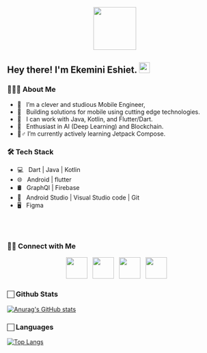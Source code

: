 <div id="header" align="center">
  <img src="https://media.giphy.com/media/M9gbBd9nbDrOTu1Mqx/giphy.gif" width="100"/>
</div>



<h2> Hey there! I'm Ekemini Eshiet. <img src="https://github.com/souvikguria98/souvikguria98/blob/master/Hi.gif" width="25"></h2>

<h3> 👨🏻‍💻 About Me </h3>

- 🔭 &nbsp; I’m a clever and studious Mobile Engineer,
- 🤔 &nbsp; Building solutions for mobile using cutting edge technologies.
- 💼 &nbsp; I can work with Java, Kotlin, and Flutter/Dart.
- 🌱 &nbsp; Enthusiast in AI (Deep Learning) and Blockchain.
- 👯♂ I’m currently actively learning Jetpack Compose.

<h3>🛠 Tech Stack</h3>

- 💻 &nbsp; Dart | Java | Kotlin
- 🌐 &nbsp; Android | flutter
- 🛢 &nbsp; GraphQl | Firebase
- 🔧 &nbsp; Android Studio | Visual Studio code | Git
- 🖥 &nbsp; Figma

<br>

<!-- <img align="center" src="https://github-readme-stats.vercel.app/api?username=Uticodes&include_all_commits=true&count_private=true&show_icons=true&line_height=20&title_color=7A7ADB&icon_color=2234AE&text_color=D3D3D3&bg_color=0,000000,130F40" alt="Uticodes's Github Stats">
 -->
</br>

<!-- [![Top Langs](https://github-readme-stats.vercel.app/api/top-langs/?username=Ekeminie&layout=compact&text_color=daf7dc&bg_color=151515)](https://github.com/devSouvik/github-readme-stats) -->


<h3> 🤝🏻 Connect with Me </h3>

<p align="center">
&nbsp; <a href="https://twitter.com/eshietkemi" target="_blank" rel="noopener noreferrer"><img src="https://img.icons8.com/plasticine/100/000000/twitter.png" width="50" /></a>
&nbsp; <a href="https://www.instagram.com/eshiet_kemi/" target="_blank" rel="noopener noreferrer"><img src="https://img.icons8.com/plasticine/100/000000/instagram-new.png" width="50" /></a>
&nbsp; <a href="https://www.linkedin.com/in/ekeminieshiet/" target="_blank" rel="noopener noreferrer"><img src="https://img.icons8.com/plasticine/100/000000/linkedin.png" width="50" /></a>
&nbsp; <a href="mailto:eshietekemini8@gmail.com" target="_blank" rel="noopener noreferrer"><img src="https://img.icons8.com/plasticine/100/000000/gmail.png"  width="50" /></a>
</p> 


<h3> 🏻 Github Stats </h3>

[![Anurag's GitHub stats](https://github-readme-stats.vercel.app/api?username=Ekeminie&count_private=true&theme=dark)](https://github.com/anuraghazra/github-readme-stats)



<h3> 🏻 Languages </h3>

[![Top Langs](https://github-readme-stats.vercel.app/api/top-langs/?username=Ekeminie&count_private=true&show_icons=true&theme=dark)](https://github.com/anuraghazra/github-readme-stats)
